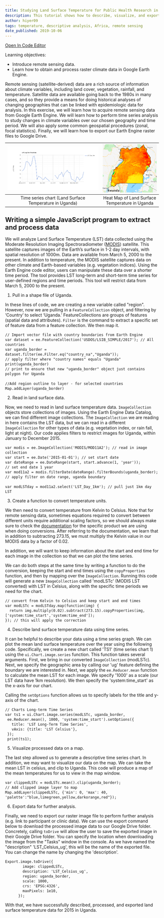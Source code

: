```yaml
---
title: Studying Land Surface Temperature for Public Health Research in Uganda
description: This tutorial shows how to describe, visualize, and export Earth Engine exposure data for public health research.
author: hiyer09
tags: temperature, descriptive analysis, Africa, remote sensing
date_published: 2019-10-06
---
```


[Open In Code Editor](https://code.earthengine.google.com/1a1f6c705f5ec8e897f319106ef80aef)

Learning objectives:
* Introduce remote sensing data.
* Learn how to obtain and process raster climate data in Google Earth Engine.

Remote sensing (satellite-derived) data are a rich source of information about climate variables, including land cover, vegetation, rainfall, and temperature. Satellite data are available going back to the 1980s in many cases, and so they provide a means for doing historical analyses of changing geographies that can be linked with epidemiologic data for analysis.
In this exercise, we will learn how to acquire remote sensing data from Google Earth Engine. We will learn how to perform time series analysis to study changes in climate variables over our chosen geography and time period. We will also apply some common geospatial procedures (zonal, focal statistics). Finally, we will learn how to export our Earth Engine raster files to Google Drive.

![](ee-chart-v2.png)  |  ![](ph_ug_lst.png) |
:-------------------------:|:-------------------------:|
Time series chart (Land Surface Temperature in Uganda)             |  Heat Map of Land Surface Temperature in Uganda        |



## Writing a simple JavaScript program to extract and process data

We will analyze Land Surface Temperature (LST) data collected using the Moderate Resolution Imaging Spectroradiometer ([MODIS](https://lpdaac.usgs.gov/products/mod11a2v006/)) satellite. This satellite captures images of the Earth’s surface in 1-2 day intervals, with spatial resolution of 1000m. Data are available from March 5, 2000 to the present. In addition to temperature, the MODIS satellite captures data on other climate and Earth-based variables (e.g. vegetation indices).
Using the Earth Engine code editor, users can manipulate these data over a shorter time period. The tool provides LST long-term and short-term time series for user-defined regions and time periods. This tool will restrict data from March 5, 2000 to the present.

1. Pull in a shape file of Uganda. 

In these lines of code, we are creating a new variable called "region". However, now we are pulling in a `FeatureCollection` object, and filtering by ‘Country’ to select ‘Uganda.’ FeatureCollections are groups of features (spatial data and attributes).  `Filter` is the command to extract a specific set of feature data from a feature collection. We then map it.
  ```
// Import vector file with country boundaries from Earth Engine
var dataset = ee.FeatureCollection('USDOS/LSIB_SIMPLE/2017'); // All countries
var uganda_border = dataset.filter(ee.Filter.eq("country_na","Uganda")); 
// apply filter where "country names" equals "Uganda"
print(uganda_border) 
// print to ensure that new "uganda_border" object just contains polygon for Uganda

//Add region outline to layer - for selected countries
Map.addLayer(uganda_border)
  ```
2. Read in land surface data.

Now, we need to read in land surface temperature data. `ImageCollection` objects store collections of images. Using the Earth Engine Data Catalog, we can find different image collections. The `ImageCollection` we are reading in here contains the LST data, but we can read in a different `ImageCollection` for other types of data (e.g. vegetation index, or rain fall, light at night).
Our code applies filters to restrict images for Uganda, within January to December 2015.
```
var modis = ee.ImageCollection('MODIS/MOD11A2'); // read in image collection
var start = ee.Date('2015-01-01'); // set start date
var dateRange = ee.DateRange(start, start.advance(1, 'year'));
// set end date 1 year
var mod11a2 = modis.filterDate(dateRange).filterBounds(uganda_border);
// apply filter on date range, uganda boundary

var modLSTday = mod11a2.select('LST_Day_1km'); // pull just 1km day LST
```
3. Create a function to convert temperature units.

We then need to convert temperature from Kelvin to Celsius. Note that for remote sensing data, sometimes equations required to convert between different units require additional scaling factors, so we should always make sure to check the [documentation](https://icess.eri.ucsb.edu/modis/LstUsrGuide/usrguide_mod11.html#sds) for the specific product we are using when doing conversions.   After referring to the documentation, we learn that in addition to subtracting 273.15, we must multiply the Kelvin value in our MODIS data by a factor of 0.02.

In addition, we will want to keep information about the start and end time for each image in the collection so that we can plot the time series.

We can do both steps at the same time by writing a function to do the conversion, keeping the start and end times using the `copyProperties` function, and then by mapping over the `ImageCollection`. Running this code will generate a new `ImageCollection` called 'modLSTc' (MODIS LST converted) with LST in Celsius, along with the specific time periods we need for the chart.
```
// convert from Kelvin to Celsius and keep start and end times
var modLSTc = modLSTday.map(function(img) {
  return img.multiply(0.02).subtract(273.15).copyProperties(img,['system:time_start','system:time_end']);
}); // this will apply the correction
```
4. Describe land surface temperature data using time series.

It can be helpful to describe your data using a time series graph. We can plot the mean land surface temperature over the year using the following code. Specifically, we create a new chart called 'TS1' (time series chart 1) using the `ui.Chart.image.series` function. This function takes several arguments. First, we bring in our converted `ImageCollection` (modLSTc). Next, we specify the geographic area by calling our 'ug' feature defining the boundary we are interested in. Next, we apply the `ee.Reducer.mean` function to calculate the mean LST for each image. We specify '1000' as a scale (our LST data have 1km resolution). We then specify the 'system:time_start' as the x-axis for our chart.

Calling the `setOptions` function allows us to specify labels for the title and y-axis of the chart.
```
// Charts Long-term Time Series
var ts1 = ui.Chart.image.series(modLSTc, uganda_border,
 ee.Reducer.mean(), 1000, 'system:time_start').setOptions({
   title: 'LST Long-Term Time Series',
   vAxis: {title: 'LST Celsius'},
 });
 print(ts1);
```

5. Visualize processed data on a map.

The last step allowed us to generate a descriptive time series chart. In addition, we may want to visualize our data on the map. We can take the mean LST in celsius, and clip to Uganda. This code will produce a map of the mean temperatures for us to view in the map window.
```
var clippedLSTc = modLSTc.mean().clip(uganda_border);
// Add clipped image layer to map
Map.addLayer(clippedLSTc, {'min': 0, 'max': 40, 'palette':"blue,limegreen,yellow,darkorange,red"});
```
6. Export data for further analysis.

Finally, we need to export our raster image file to perform further analysis (e.g. link to participant or clinic data). We can use the export command below to download the processed image data to our Google Drive folder. Concretely, calling `toDrive` will allow the user to save the exported image in their Google Drive folder. You can specify the location when downloading the image from the "Tasks" window in the console. As we have named the "description" 'LST_Celsius_ug', this will be the name of the exported file. You can change the name by changing the 'description'.
```
Export.image.toDrive({
        image: clippedLSTc,
        description: 'LST_Celsius_ug',
        region: uganda_border,
        scale: 1000,
        crs: 'EPSG:4326',
        maxPixels: 1e10,
      });    
```
With that, we have successfully described, processed, and exported land surface temperature data for 2015 in Uganda.
